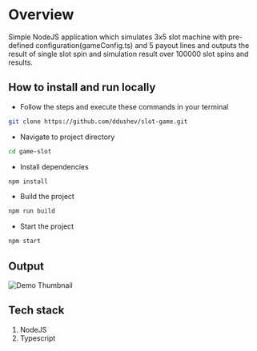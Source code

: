# Overview

Simple NodeJS application which simulates 3x5 slot machine with pre-defined configuration(gameConfig.ts) and 5 payout lines and outputs the result of single slot spin and simulation result over 100000 slot spins and results.

## How to install and run locally

- Follow the steps and execute these commands in your terminal

```bash
git clone https://github.com/ddushev/slot-game.git
```

- Navigate to project directory

```bash
cd game-slot
```

- Install dependencies

```bash
npm install
```

- Build the project

```bash
npm run build
```

- Start the project

```bash
npm start
```

## Output

![Demo Thumbnail](https://raw.githubusercontent.com/ddushev/slot-game/master/assets/demo.png)

## Tech stack

1. NodeJS
2. Typescript
